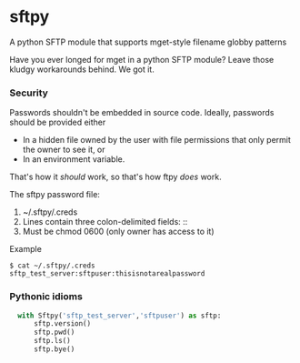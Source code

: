 # sftpy
A python SFTP module that supports mget-style filename globby patterns

Have you ever longed for mget in a python SFTP module? Leave those kludgy workarounds behind. We got it.

### Security

Passwords shouldn't be embedded in source code. Ideally, passwords should be provided either
* In a hidden file owned by the user with file permissions that only permit the owner to see it, or
* In an environment variable.

That's how it *should* work, so that's how ftpy *does* work.

The sftpy password file:

1. ~/.sftpy/.creds
2. Lines contain three colon-delimited fields: <host>:<user>:<password>
3. Must be chmod 0600 (only owner has access to it)

Example

```
$ cat ~/.sftpy/.creds
sftp_test_server:sftpuser:thisisnotarealpassword
```

### Pythonic idioms

```python
  with Sftpy('sftp_test_server','sftpuser') as sftp:
      sftp.version()
      sftp.pwd()
      sftp.ls()
      sftp.bye()
```

